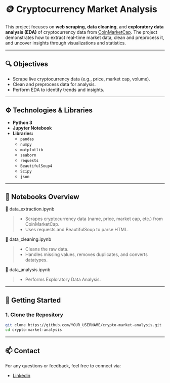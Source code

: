 # 🪙 Cryptocurrency Market Analysis

This project focuses on **web scraping**, **data cleaning**, and **exploratory data analysis (EDA)** of cryptocurrency data from [CoinMarketCap](https://coinmarketcap.com/). The project demonstrates how to extract real-time market data, clean and preprocess it, and uncover insights through visualizations and statistics.

---

## 🔍 Objectives

- Scrape live cryptocurrency data (e.g., price, market cap, volume).
- Clean and preprocess data for analysis.
- Perform EDA to identify trends and insights.

---

## ⚙️ Technologies & Libraries

- **Python 3**
- **Jupyter Notebook**
- **Libraries:**
  - `pandas`
  - `numpy`
  - `matplotlib`
  - `seaborn`
  - `requests`
  - `BeautifulSoup4`
  - `Scipy`
  - `json`

---

## 📒 Notebooks Overview

🔹 data_extraction.ipynb
> * Scrapes cryptocurrency data (name, price, market cap, etc.) from CoinMarketCap.
> * Uses requests and BeautifulSoup to parse HTML.

🔹 data_cleaning.ipynb
> * Cleans the raw data.
> * Handles missing values, removes duplicates, and converts datatypes.

🔹 data_analysis.ipynb
> * Performs Exploratory Data Analysis.

---

## 🚀 Getting Started

### 1. Clone the Repository

```bash
git clone https://github.com/YOUR_USERNAME/crypto-market-analysis.git
cd crypto-market-analysis
```
---

## 📫 Contact

For any questions or feedback, feel free to connect via:

* [Linkedin](https://www.linkedin.com/in/anjankarthikchandra)

